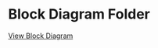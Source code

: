# Block Diagram Folder
[View Block Diagram](docs/BlockDiagram/David_Diaz_Block_Diagram_Team305.pdf)
